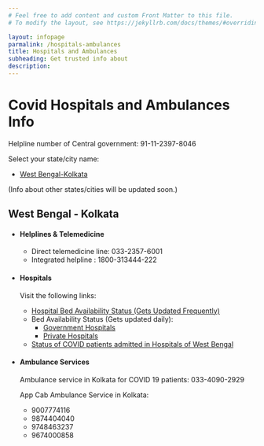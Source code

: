 ```yaml
---
# Feel free to add content and custom Front Matter to this file.
# To modify the layout, see https://jekyllrb.com/docs/themes/#overriding-theme-defaults

layout: infopage
parmalink: /hospitals-ambulances
title: Hospitals and Ambulances
subheading: Get trusted info about
description:
---
```

# Covid Hospitals and Ambulances Info

Helpline number of Central government: 91-11-2397-8046

Select your state/city name:

- [West Bengal-Kolkata](#westbengal---kolkata)	

(Info about other states/cities will be updated soon.)

## West Bengal - Kolkata

- #### Helplines & Telemedicine

  - Direct telemedicine line: 033-2357-6001
  - Integrated helpline : 1800-313444-222

- #### Hospitals
  Visit the following links:
  - [Hospital Bed Availability Status (Gets Updated Frequently)](https://excise.wb.gov.in/CHMS/Public/Page/CHMS_Public_Hospital_Bed_Availability.aspx)
  - Bed Availability Status (Gets updated daily):
    - [Government Hospitals](https://www.wbhealth.gov.in/pages/corona/bed_availability) 
    - [Private Hospitals](https://www.wbhealth.gov.in/pages/corona/bed_availability_pvt)
  - [Status of COVID patients admitted in Hospitals of West Bengal](http://cpms.wbhealth.gov.in:8003/PatientStatusForPublic.aspx)

- #### Ambulance Services
  Ambulance service in Kolkata for COVID 19 patients: 033-4090-2929

  App Cab Ambulance Service in Kolkata:

  - 9007774116
  - 9874404040
  - 9748463237
  - 9674000858



